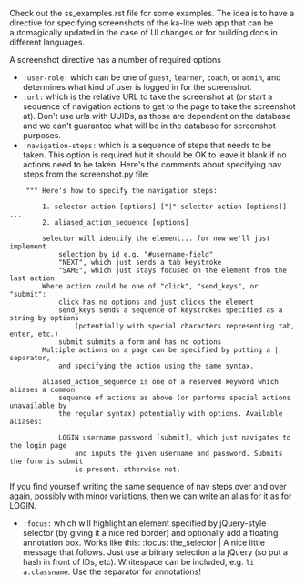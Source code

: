 Check out the ss_examples.rst file for some examples. The idea is to have a directive for specifying screenshots of the ka-lite web app that can be automagically updated in the case of UI changes or for building docs in different languages.

A screenshot directive has a number of required options
* `:user-role:` which can be one of `guest`, `learner`, `coach`, or `admin`, and determines what kind of user is logged in for the screenshot.
* `:url:` which is the relative URL to take the screenshot at (or start a sequence of navigation actions to get to the page to take the screenshot at). Don't use urls with UUIDs, as those are dependent on the database and we can't guarantee what will be in the database for screenshot purposes.
* `:navigation-steps:` which is a sequence of steps that needs to be taken. This option is required but it should be OK to leave it blank if no actions need to be taken. Here's the comments about specifying nav steps from the screenshot.py file:
```
    """ Here's how to specify the navigation steps:

        1. selector action [options] ["|" selector action [options]] ...
        2. aliased_action_sequence [options]

        selector will identify the element... for now we'll just implement
            selection by id e.g. "#username-field"
            "NEXT", which just sends a tab keystroke
            "SAME", which just stays focused on the element from the last action
        Where action could be one of "click", "send_keys", or "submit":
            click has no options and just clicks the element
            send_keys sends a sequence of keystrokes specified as a string by options
                (potentially with special characters representing tab, enter, etc.)
            submit submits a form and has no options
        Multiple actions on a page can be specified by putting a | separator,
            and specifying the action using the same syntax.

        aliased_action_sequence is one of a reserved keyword which aliases a common
            sequence of actions as above (or performs special actions unavailable by
            the regular syntax) potentially with options. Available aliases:

            LOGIN username password [submit], which just navigates to the login page
                and inputs the given username and password. Submits the form is submit
                is present, otherwise not.
```
If you find yourself writing the same sequence of nav steps over and over again, possibly with minor variations, then we can write an alias for it as for LOGIN.
* `:focus:` which will highlight an element specified by jQuery-style selector (by giving it a nice red border) and optionally add a floating annotation box. Works like this:
    :focus: the_selector | A nice little message that follows.
Just use arbitrary selection a la jQuery (so put a hash in front of IDs, etc). Whitespace can be included, e.g. `li a.classname`. Use the separator for annotations!
